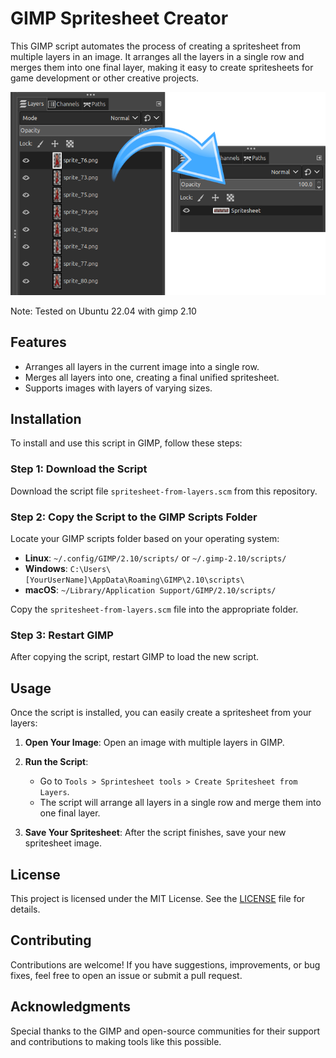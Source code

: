 # GIMP Spritesheet Creator

This GIMP script automates the process of creating a spritesheet from multiple layers in an image. It arranges all the layers in a single row and merges them into one final layer, making it easy to create spritesheets for game development or other creative projects.

![Alt text](docs/screenshot.png)

Note: Tested on Ubuntu 22.04 with gimp 2.10

## Features

- Arranges all layers in the current image into a single row.
- Merges all layers into one, creating a final unified spritesheet.
- Supports images with layers of varying sizes.

## Installation

To install and use this script in GIMP, follow these steps:

### Step 1: Download the Script

Download the script file `spritesheet-from-layers.scm` from this repository.

### Step 2: Copy the Script to the GIMP Scripts Folder

Locate your GIMP scripts folder based on your operating system:

- **Linux**: `~/.config/GIMP/2.10/scripts/` or `~/.gimp-2.10/scripts/`
- **Windows**: `C:\Users\[YourUserName]\AppData\Roaming\GIMP\2.10\scripts\`
- **macOS**: `~/Library/Application Support/GIMP/2.10/scripts/`

Copy the `spritesheet-from-layers.scm` file into the appropriate folder.

### Step 3: Restart GIMP

After copying the script, restart GIMP to load the new script.

## Usage

Once the script is installed, you can easily create a spritesheet from your layers:

1. **Open Your Image**: Open an image with multiple layers in GIMP.

2. **Run the Script**: 
   - Go to `Tools > Sprintesheet tools > Create Spritesheet from Layers`.
   - The script will arrange all layers in a single row and merge them into one final layer.

3. **Save Your Spritesheet**: After the script finishes, save your new spritesheet image.

## License

This project is licensed under the MIT License. See the [LICENSE](LICENSE) file for details.

## Contributing

Contributions are welcome! If you have suggestions, improvements, or bug fixes, feel free to open an issue or submit a pull request.

## Acknowledgments

Special thanks to the GIMP and open-source communities for their support and contributions to making tools like this possible.
